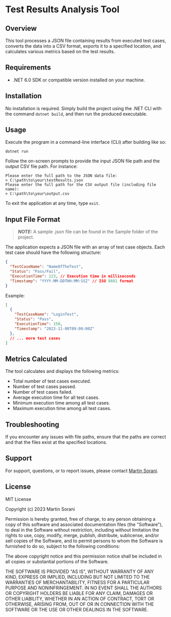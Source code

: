 # Test Results Analysis Tool

## Overview

This tool processes a JSON file containing results from executed test cases, converts the data into a CSV format, exports it to a specified location, and calculates various metrics based on the test results.

## Requirements

- .NET 6.0 SDK or compatible version installed on your machine.

## Installation

No installation is required. Simply build the project using the .NET CLI with the command `dotnet build`, and then run the produced executable.

## Usage

Execute the program in a command-line interface (CLI) after building like so:

```console
dotnet run
```

Follow the on-screen prompts to provide the input JSON file path and the output CSV file path. For instance:

```console
Please enter the full path to the JSON data file:
> C:\path\to\your\testResults.json
Please enter the full path for the CSV output file (including file name):
> C:\path\to\your\output.csv
```

To exit the application at any time, type `exit`.

## Input File Format

> **_NOTE:_** A sample .json file can be found in the Sample folder of the project.

The application expects a JSON file with an array of test case objects. Each test case should have the following structure:

```json
{
  "TestCaseName": "NameOfTheTest",
  "Status": "Pass/Fail",
  "ExecutionTime": 123, // Execution time in milliseconds
  "Timestamp": "YYYY-MM-DDTHH:MM:SSZ" // ISO 8601 format
}
```

Example:

```json
[
  {
    "TestCaseName": "LoginTest",
    "Status": "Pass",
    "ExecutionTime": 150,
    "Timestamp": "2023-11-08T09:00:00Z"
  },
  // ... more test cases
]
```

## Metrics Calculated

The tool calculates and displays the following metrics:

- Total number of test cases executed.
- Number of test cases passed.
- Number of test cases failed.
- Average execution time for all test cases.
- Minimum execution time among all test cases.
- Maximum execution time among all test cases.

## Troubleshooting

If you encounter any issues with file paths, ensure that the paths are correct and that the files exist at the specified locations.

## Support

For support, questions, or to report issues, please contact [Martin Sorani](mailto:martin.sorani@gmail.com).

## License

MIT License

Copyright (c) 2023 Martin Sorani

Permission is hereby granted, free of charge, to any person obtaining a copy
of this software and associated documentation files (the "Software"), to deal
in the Software without restriction, including without limitation the rights
to use, copy, modify, merge, publish, distribute, sublicense, and/or sell
copies of the Software, and to permit persons to whom the Software is
furnished to do so, subject to the following conditions:

The above copyright notice and this permission notice shall be included in all
copies or substantial portions of the Software.

THE SOFTWARE IS PROVIDED "AS IS", WITHOUT WARRANTY OF ANY KIND, EXPRESS OR
IMPLIED, INCLUDING BUT NOT LIMITED TO THE WARRANTIES OF MERCHANTABILITY,
FITNESS FOR A PARTICULAR PURPOSE AND NONINFRINGEMENT. IN NO EVENT SHALL THE
AUTHORS OR COPYRIGHT HOLDERS BE LIABLE FOR ANY CLAIM, DAMAGES OR OTHER
LIABILITY, WHETHER IN AN ACTION OF CONTRACT, TORT OR OTHERWISE, ARISING FROM,
OUT OF OR IN CONNECTION WITH THE SOFTWARE OR THE USE OR OTHER DEALINGS IN THE
SOFTWARE.
